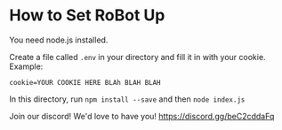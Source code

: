 # How to Set RoBot Up

You need node.js installed.

Create a file called ```.env``` in your directory and fill it in with your cookie. Example:
```
cookie=YOUR COOKIE HERE BLAh BLAH BLAH
```

In this directory, run ```npm install --save``` and then ```node index.js```

  
  Join our discord! We'd love to have you! https://discord.gg/beC2cddaFq
